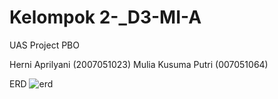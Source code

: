 # Kelompok 2-_D3-MI-A
UAS Project PBO

Herni Aprilyani (2007051023)
Mulia Kusuma Putri (007051064)

ERD
![erd](https://user-images.githubusercontent.com/95564323/147407048-d58ed5d4-d6c1-41d8-95cc-845f926055ad.png)

